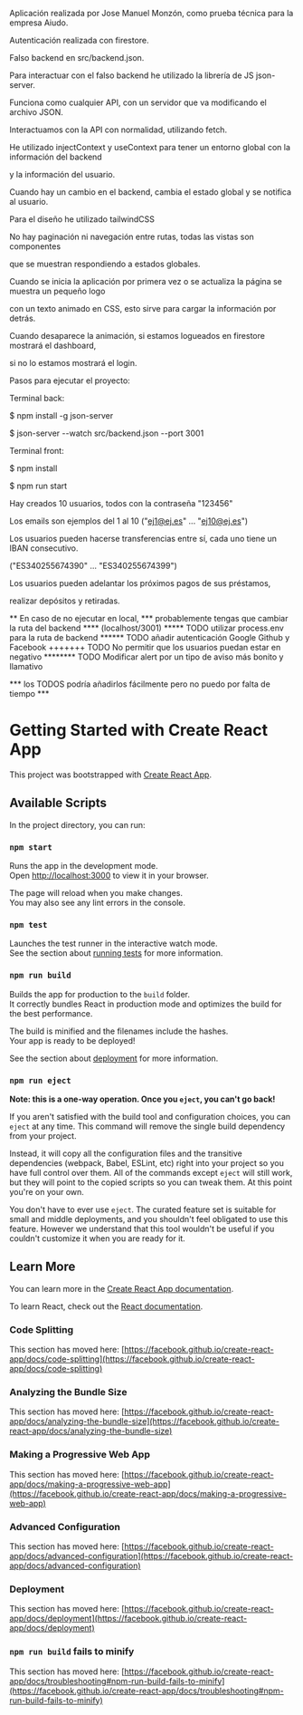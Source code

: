 Aplicación realizada por Jose Manuel Monzón, como prueba técnica para la empresa Aiudo.

Autenticación realizada con firestore.

Falso backend en src/backend.json.

Para interactuar con el falso backend he utilizado la librería de JS json-server.

Funciona como cualquier API, con un servidor que va modificando el archivo JSON.

Interactuamos con la API con normalidad, utilizando fetch.

He utilizado injectContext y useContext para tener un entorno global con la información del backend

y la información del usuario.

Cuando hay un cambio en el backend, cambia el estado global y se notifica al usuario.

Para el diseño he utilizado tailwindCSS

No hay paginación ni navegación entre rutas, todas las vistas son componentes

que se muestran respondiendo a estados globales.

Cuando se inicia la aplicación por primera vez o se actualiza la página se muestra un pequeño logo

con un texto animado en CSS, esto sirve para cargar la información por detrás.

Cuando desaparece la animación, si estamos logueados en firestore mostrará el dashboard,

si no lo estamos mostrará el login.

Pasos para ejecutar el proyecto:

Terminal back:

$ npm install -g json-server

$ json-server --watch src/backend.json --port 3001

Terminal front:

$ npm install

$ npm run start

Hay creados 10 usuarios, todos con la contraseña "123456"

Los emails son ejemplos del 1 al 10 ("ej1@ej.es" ... "ej10@ej.es")

Los usuarios pueden hacerse transferencias entre sí, cada uno tiene un IBAN consecutivo.

("ES340255674390" ... "ES340255674399")

Los usuarios pueden adelantar los próximos pagos de sus préstamos,

realizar depósitos y retiradas.


** En caso de no ejecutar en local, 
*** probablemente tengas que cambiar la ruta del backend
**** (localhost/3001)
***** TODO utilizar process.env para la ruta de backend
****** TODO añadir autenticación Google Github y Facebook
+++++++ TODO No permitir que los usuarios puedan estar en negativo
******** TODO Modificar alert por un tipo de aviso más bonito y llamativo


*** los TODOS podría añadirlos fácilmente pero no puedo por falta de tiempo ***










# Getting Started with Create React App

This project was bootstrapped with [Create React App](https://github.com/facebook/create-react-app).

## Available Scripts

In the project directory, you can run:

### `npm start`

Runs the app in the development mode.\
Open [http://localhost:3000](http://localhost:3000) to view it in your browser.

The page will reload when you make changes.\
You may also see any lint errors in the console.

### `npm test`

Launches the test runner in the interactive watch mode.\
See the section about [running tests](https://facebook.github.io/create-react-app/docs/running-tests) for more information.

### `npm run build`

Builds the app for production to the `build` folder.\
It correctly bundles React in production mode and optimizes the build for the best performance.

The build is minified and the filenames include the hashes.\
Your app is ready to be deployed!

See the section about [deployment](https://facebook.github.io/create-react-app/docs/deployment) for more information.

### `npm run eject`

**Note: this is a one-way operation. Once you `eject`, you can't go back!**

If you aren't satisfied with the build tool and configuration choices, you can `eject` at any time. This command will remove the single build dependency from your project.

Instead, it will copy all the configuration files and the transitive dependencies (webpack, Babel, ESLint, etc) right into your project so you have full control over them. All of the commands except `eject` will still work, but they will point to the copied scripts so you can tweak them. At this point you're on your own.

You don't have to ever use `eject`. The curated feature set is suitable for small and middle deployments, and you shouldn't feel obligated to use this feature. However we understand that this tool wouldn't be useful if you couldn't customize it when you are ready for it.

## Learn More

You can learn more in the [Create React App documentation](https://facebook.github.io/create-react-app/docs/getting-started).

To learn React, check out the [React documentation](https://reactjs.org/).

### Code Splitting

This section has moved here: [https://facebook.github.io/create-react-app/docs/code-splitting](https://facebook.github.io/create-react-app/docs/code-splitting)

### Analyzing the Bundle Size

This section has moved here: [https://facebook.github.io/create-react-app/docs/analyzing-the-bundle-size](https://facebook.github.io/create-react-app/docs/analyzing-the-bundle-size)

### Making a Progressive Web App

This section has moved here: [https://facebook.github.io/create-react-app/docs/making-a-progressive-web-app](https://facebook.github.io/create-react-app/docs/making-a-progressive-web-app)

### Advanced Configuration

This section has moved here: [https://facebook.github.io/create-react-app/docs/advanced-configuration](https://facebook.github.io/create-react-app/docs/advanced-configuration)

### Deployment

This section has moved here: [https://facebook.github.io/create-react-app/docs/deployment](https://facebook.github.io/create-react-app/docs/deployment)

### `npm run build` fails to minify

This section has moved here: [https://facebook.github.io/create-react-app/docs/troubleshooting#npm-run-build-fails-to-minify](https://facebook.github.io/create-react-app/docs/troubleshooting#npm-run-build-fails-to-minify)
